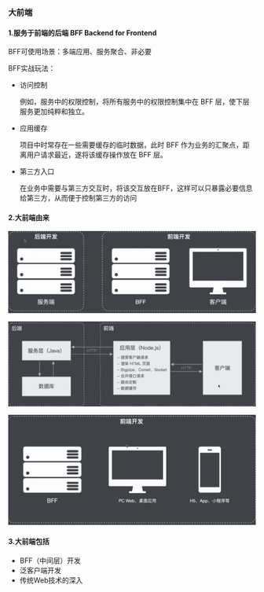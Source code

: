 ### 大前端

#### 1.服务于前端的后端  BFF Backend for Frontend

BFF可使用场景：多端应用、服务聚合、非必要

BFF实战玩法：

- 访问控制

  例如，服务中的权限控制，将所有服务中的权限控制集中在 BFF 层，使下层服务更加纯粹和独立。

- 应用缓存

  项目中时常存在一些需要缓存的临时数据，此时 BFF 作为业务的汇聚点，距离用户请求最近，遂将该缓存操作放在 BFF 层。

- 第三方入口

  在业务中需要与第三方交互时，将该交互放在BFF，这样可以只暴露必要信息给第三方，从而便于控制第三方的访问

#### 2.大前端由来

![image-20200613105303237](../image/image-20200613105303237.png)

![image-20200613105355659](../image/image-20200613105355659.png)

![image-20200613105432736](../image/image-20200613105432736.png)

#### 3.大前端包括

- BFF（中间层）开发
- 泛客户端开发
- 传统Web技术的深入